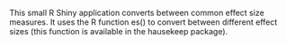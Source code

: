 This small R Shiny application converts between common effect size measures. It uses the R function es() to convert between different effect sizes (this function is available in the hausekeep package). 